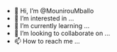 - 👋 Hi, I’m @MounirouMballo
- 👀 I’m interested in ...
- 🌱 I’m currently learning ...
- 💞️ I’m looking to collaborate on ...
- 📫 How to reach me ...

<!---
MounirouMballo/MounirouMballo is a ✨ special ✨ repository because its `README.md` (this file) appears on your GitHub profile.
You can click the Preview link to take a look at your changes.
--->
